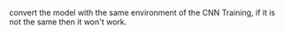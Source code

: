 convert the model with the same environment of the CNN Training, if it is not the same then it won't work.
